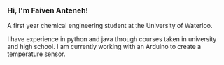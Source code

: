 ### Hi, I'm Faiven Anteneh!

A first year chemical engineering student at the University of Waterloo.

I have experience in python and java through courses taken in university and high school. I am currently working with an Arduino to create a temperature sensor. 

<!--
**fanteneh/fanteneh** is a ✨ _special_ ✨ repository because its `README.md` (this file) appears on your GitHub profile.

Here are some ideas to get you started:

- 🔭 I’m currently working on ...
- 🌱 I’m currently learning ...
- 👯 I’m looking to collaborate on ...
- 🤔 I’m looking for help with ...
- 💬 Ask me about ...
- 📫 How to reach me: ...
- 😄 Pronouns: ...
- ⚡ Fun fact: ...
-->
